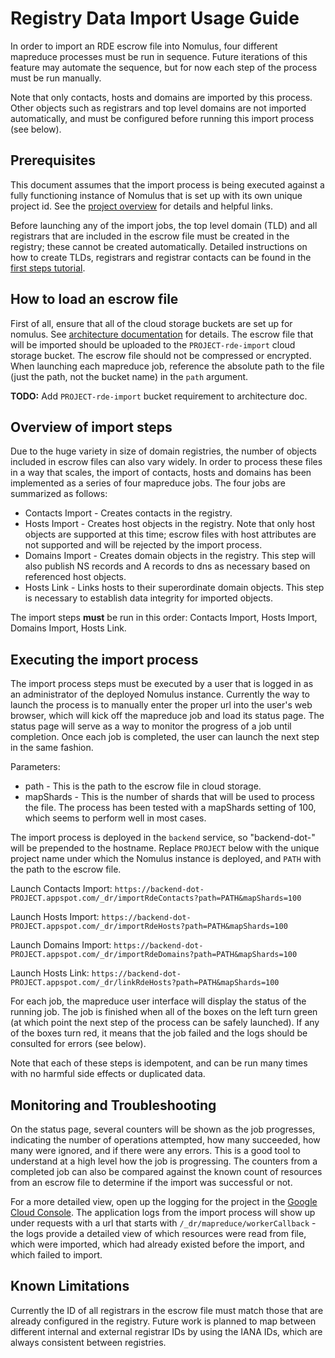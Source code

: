 # Registry Data Import Usage Guide

In order to import an RDE escrow file into Nomulus, four different mapreduce processes
must be run in sequence. Future iterations of this feature may automate the sequence,
but for now each step of the process must be run manually.

Note that only contacts, hosts and domains are imported by this process. Other objects
such as registrars and top level domains are not imported automatically, and must be
configured before running this import process (see below).

## Prerequisites

This document assumes that the import process is being executed against a
fully functioning instance of Nomulus that is set up with its own unique
project id. See the [project overview](/README.md) for details and helpful links.

Before launching any of the import jobs, the top level domain (TLD) and all
registrars that are included in the escrow file must be created in the registry;
these cannot be created automatically. Detailed instructions on how to create
TLDs, registrars and registrar contacts can be found in the
[first steps tutorial](/docs/first-steps-tutorial.md).

## How to load an escrow file

First of all, ensure that all of the cloud storage buckets are set up for nomulus.
See [architecture documentation](/docs/app-engine-architecture.md) for details.
The escrow file that will be imported should be uploaded to the `PROJECT-rde-import`
cloud storage bucket. The escrow file should not be compressed or encrypted. When
launching each mapreduce job, reference the absolute path to the file (just the path,
not the bucket name) in the `path` argument.

__TODO:__ Add `PROJECT-rde-import` bucket requirement to architecture doc.

## Overview of import steps

Due to the huge variety in size of domain registries, the number of objects included
in escrow files can also vary widely. In order to process these files in a way that
scales, the import of contacts, hosts and domains has been implemented as a series
of four mapreduce jobs. The four jobs are summarized as follows:

* Contacts Import - Creates contacts in the registry.
* Hosts Import - Creates host objects in the registry. Note that only host objects
  are supported at this time; escrow files with host attributes are not supported
  and will be rejected by the import process.
* Domains Import - Creates domain objects in the registry. This step will also
  publish NS records and A records to dns as necessary based on referenced host
  objects.
* Hosts Link - Links hosts to their superordinate domain objects. This step is
  necessary to establish data integrity for imported objects.

The import steps __must__ be run in this order: Contacts Import, Hosts Import,
Domains Import, Hosts Link.

## Executing the import process

The import process steps must be executed by a user that is logged in as an administrator
of the deployed Nomulus instance. Currently the way to launch the process is to
manually enter the proper url into the user's web browser, which will kick off
the mapreduce job and load its status page. The status page will serve as a way
to monitor the progress of a job until completion. Once each job is completed,
the user can launch the next step in the same fashion.

Parameters:
* path - This is the path to the escrow file in cloud storage.
* mapShards - This is the number of shards that will be used to process the file.
  The process has been tested with a mapShards setting of 100, which seems to perform
  well in most cases. 

The import process is deployed in the `backend` service, so "backend-dot-" will be prepended
to the hostname. Replace `PROJECT` below with the unique project name under which
the Nomulus instance is deployed, and `PATH` with the path to the escrow file.

Launch Contacts Import:
`https://backend-dot-PROJECT.appspot.com/_dr/importRdeContacts?path=PATH&mapShards=100`

Launch Hosts Import:
`https://backend-dot-PROJECT.appspot.com/_dr/importRdeHosts?path=PATH&mapShards=100`

Launch Domains Import:
`https://backend-dot-PROJECT.appspot.com/_dr/importRdeDomains?path=PATH&mapShards=100`

Launch Hosts Link:
`https://backend-dot-PROJECT.appspot.com/_dr/linkRdeHosts?path=PATH&mapShards=100`

For each job, the mapreduce user interface will display the status of the running job.
The job is finished when all of the boxes on the left turn green (at which point the next
step of the process can be safely launched). If any of the boxes turn red, it means
that the job failed and the logs should be consulted for errors (see below).

Note that each of these steps is idempotent, and can be run many times with no
harmful side effects or duplicated data.

## Monitoring and Troubleshooting

On the status page, several counters will be shown as the job progresses, indicating
the number of operations attempted, how many succeeded, how many were ignored, and
if there were any errors. This is a good tool to understand at a high level how
the job is progressing. The counters from a completed job can also be compared
against the known count of resources from an escrow file to determine if the
import was successful or not.

For a more detailed view, open up the logging for the project in the
[Google Cloud Console](https://console.cloud.google.com). The application logs
from the import process will show up under requests with a url that
starts with `/_dr/mapreduce/workerCallback` - the logs provide a detailed view
of which resources were read from file, which were imported, which had already
existed before the import, and which failed to import.

## Known Limitations

Currently the ID of all registrars in the escrow file must match those that are
already configured in the registry. Future work is planned to map between different
internal and external registrar IDs by using the IANA IDs, which are always
consistent between registries.


